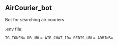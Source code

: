 <h2>AirCourier_bot</h2>

Bot for searching air couriers

</hr>

.env file:

<code>TG_TOKEN=
DB_URL=
AIR_CHAT_ID=
REDIS_URL=
ADMINS=
</code>
